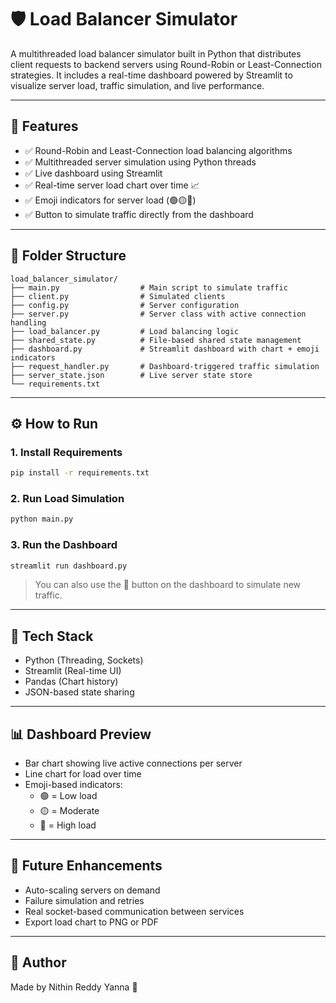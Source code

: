 
# 🛡️ Load Balancer Simulator

A multithreaded load balancer simulator built in Python that distributes client requests to backend servers using Round-Robin or Least-Connection strategies. It includes a real-time dashboard powered by Streamlit to visualize server load, traffic simulation, and live performance.

---

## 🚀 Features

- ✅ Round-Robin and Least-Connection load balancing algorithms
- ✅ Multithreaded server simulation using Python threads
- ✅ Live dashboard using Streamlit
- ✅ Real-time server load chart over time 📈
- ✅ Emoji indicators for server load (🟢🟡🔴)
- ✅ Button to simulate traffic directly from the dashboard

---

## 📁 Folder Structure

```
load_balancer_simulator/
├── main.py                  # Main script to simulate traffic
├── client.py                # Simulated clients
├── config.py                # Server configuration
├── server.py                # Server class with active connection handling
├── load_balancer.py         # Load balancing logic
├── shared_state.py          # File-based shared state management
├── dashboard.py             # Streamlit dashboard with chart + emoji indicators
├── request_handler.py       # Dashboard-triggered traffic simulation
├── server_state.json        # Live server state store
└── requirements.txt
```

---

## ⚙️ How to Run

### 1. Install Requirements
```bash
pip install -r requirements.txt
```

### 2. Run Load Simulation
```bash
python main.py
```

### 3. Run the Dashboard
```bash
streamlit run dashboard.py
```

> You can also use the 🚀 button on the dashboard to simulate new traffic.

---

## 🧠 Tech Stack

- Python (Threading, Sockets)
- Streamlit (Real-time UI)
- Pandas (Chart history)
- JSON-based state sharing

---

## 📊 Dashboard Preview

- Bar chart showing live active connections per server
- Line chart for load over time
- Emoji-based indicators:
  - 🟢 = Low load
  - 🟡 = Moderate
  - 🔴 = High load

---

## 🙌 Future Enhancements

- Auto-scaling servers on demand
- Failure simulation and retries
- Real socket-based communication between services
- Export load chart to PNG or PDF

---

## 🧪 Author

Made by Nithin Reddy Yanna 🚀

